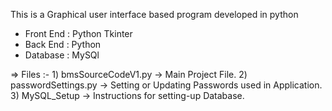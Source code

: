 This is a Graphical user interface based program developed in python
  * Front End : Python Tkinter
  * Back End  : Python
  * Database  : MySQl

=> Files :-
    1) bmsSourceCodeV1.py  -> Main Project File.
    2) passwordSettings.py -> Setting or Updating Passwords used in Application.
    3) MySQL_Setup -> Instructions for setting-up Database. 
